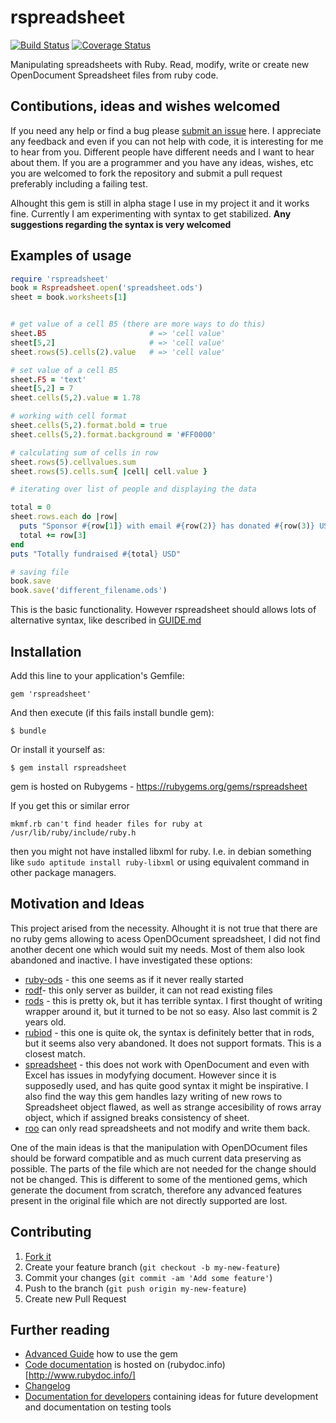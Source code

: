 # rspreadsheet

[![Build Status](https://api.travis-ci.org/gorn/rspreadsheet.svg?branch=master)](https://travis-ci.org/gorn/rspreadsheet) [![Coverage Status](https://coveralls.io/repos/gorn/rspreadsheet/badge.png)](https://coveralls.io/r/gorn/rspreadsheet)

Manipulating spreadsheets with Ruby. Read, modify, write or create new OpenDocument Spreadsheet files from ruby code.

## Contibutions, ideas and wishes welcomed

If you need any help or find a bug please [submit an issue](https://github.com/gorn/rspreadsheet/issues) here. I appreciate any feedback and even if you can not help with code, it is interesting for me to hear from you. Different people have different needs and I want to hear about them. If you are a programmer and you have any ideas, wishes, etc you are welcomed to fork the repository and submit a pull request preferably including a failing test.

Alhought this gem is still in alpha stage I use in my project it and it works fine. Currently I am experimenting with syntax to get stabilized. **Any suggestions regarding the syntax is very welcomed**
 
## Examples of usage
  
```ruby
require 'rspreadsheet'
book = Rspreadsheet.open('spreadsheet.ods')
sheet = book.worksheets[1]


# get value of a cell B5 (there are more ways to do this)
sheet.B5                       # => 'cell value'
sheet[5,2]                     # => 'cell value'
sheet.rows(5).cells(2).value   # => 'cell value'

# set value of a cell B5
sheet.F5 = 'text'
sheet[5,2] = 7
sheet.cells(5,2).value = 1.78

# working with cell format
sheet.cells(5,2).format.bold = true
sheet.cells(5,2).format.background = '#FF0000'

# calculating sum of cells in row
sheet.rows(5).cellvalues.sum
sheet.rows(5).cells.sum{ |cell| cell.value }

# iterating over list of people and displaying the data

total = 0
sheet.rows.each do |row|
  puts "Sponsor #{row[1]} with email #{row(2)} has donated #{row(3)} USD."
  total += row[3]
end
puts "Totally fundraised #{total} USD"

# saving file
book.save
book.save('different_filename.ods')

```

This is the basic functionality. However rspreadsheet should allows lots of alternative syntax, like described in [GUIDE.md](GUIDE.md)

## Installation

Add this line to your application's Gemfile:

    gem 'rspreadsheet'

And then execute (if this fails install bundle gem):

    $ bundle

Or install it yourself as:

    $ gem install rspreadsheet
    
gem is hosted on Rubygems - https://rubygems.org/gems/rspreadsheet

If you get this or similar error

    mkmf.rb can't find header files for ruby at /usr/lib/ruby/include/ruby.h 
    
then you might not have installed libxml for ruby. I.e. in debian something like <code>sudo aptitude install ruby-libxml</code> or using equivalent command in other package managers.

## Motivation and Ideas

This project arised from the necessity. Alhought it is not true that there are no ruby gems allowing to acess OpenDOcument spreadsheet, I did not find another decent one which would suit my needs. Most of them also look abandoned and inactive. I have investigated these options:

  * [ruby-ods](https://github.com/yalab/ruby-ods) - this one seems as if it never really started
  * [rodf](https://github.com/thiagoarrais/rodf)- this only server as builder, it can not read existing files
  * [rods](http://www.drbreinlinger.de/ruby/rods/) - this is pretty ok, but it has terrible syntax. I first thought of writing wrapper around it, but it turned to be not so easy. Also last commit is 2 years old.
  * [rubiod](https://github.com/netoctone/rubiod) - this one is quite ok, the syntax is definitely better that in rods, but it seems also very abandoned. It does not support formats. This is a closest match.
  * [spreadsheet](https://github.com/zdavatz/spreadsheet) - this does not work with OpenDocument and even with Excel has issues in modyfying document. However since it is supposedly used, and has quite good syntax it might be inspirative. I also find the way this gem handles lazy writing of new rows to Spreadsheet object flawed, as well as strange accesibility of rows array object, which if assigned breaks consistency of sheet.
  * [roo](https://github.com/roo-rb/roo) can only read spreadsheets and not modify and write them back.

One of the main ideas is that the manipulation with OpenDOcument files should be forward compatible and as much current data preserving as possible. The parts of the file which are not needed for the change should not be changed. This is different to some of the mentioned gems, which generate the document from scratch, therefore any advanced features present in the original file which are not directly supported are lost.

  
## Contributing

1. [Fork it](http://github.com/gorn/rspreadsheet/fork)
2. Create your feature branch (`git checkout -b my-new-feature`)
3. Commit your changes (`git commit -am 'Add some feature'`)
4. Push to the branch (`git push origin my-new-feature`)
5. Create new Pull Request

## Further reading

* [Advanced Guide](GUIDE.md) how to use the gem
* [Code documentation](http://www.rubydoc.info/github/gorn/rspreadsheet) is hosted on (rubydoc.info)[http://www.rubydoc.info/]
* [Changelog](CHANGELOG.md)
* [Documentation for developers](DEVEL_BLOG.md) containing ideas for future development and documentation on testing tools
